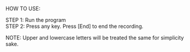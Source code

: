 HOW TO USE:

STEP 1: Run the program  
STEP 2: Press any key. Press [End] to end the recording.  

NOTE: Upper and lowercase letters will be treated the same for simplicity sake. 
